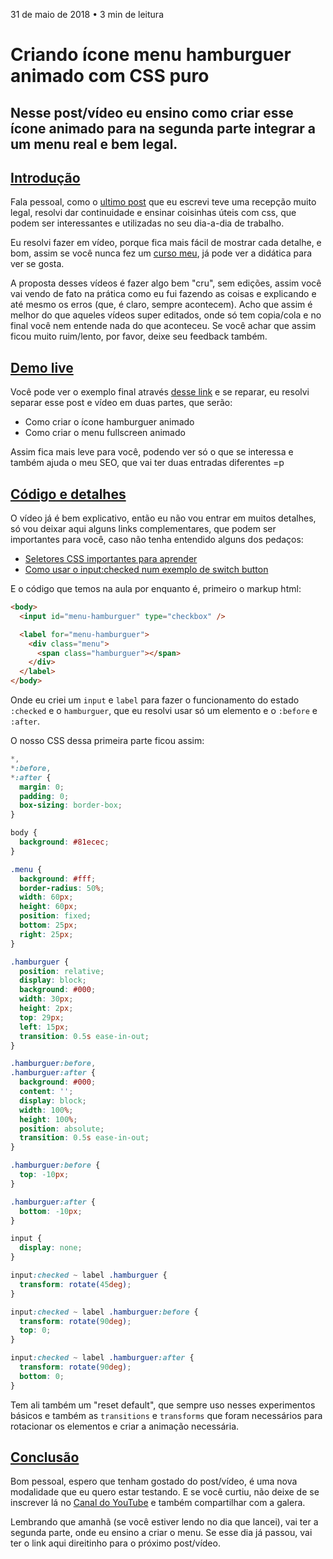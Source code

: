 31 de maio de 2018 • 3 min de leitura

# Criando ícone menu hamburguer animado com CSS puro

## Nesse post/vídeo eu ensino como criar esse ícone animado para na segunda parte integrar a um menu real e bem legal.

## [Introdução](https://willianjusten.com.br/criando-icone-menu-hamburguer-animado-com-css-puro#introdução)

Fala pessoal, como o [ultimo post](https://willianjusten.com.br/menu-sticky-e-smooth-scroll-com-css-puro/) que eu escrevi teve uma recepção muito legal, resolvi dar continuidade e ensinar coisinhas úteis com css, que podem ser interessantes e utilizadas no seu dia-a-dia de trabalho.

Eu resolvi fazer em vídeo, porque fica mais fácil de mostrar cada detalhe, e bom, assim se você nunca fez um [curso meu](https://willianjusten.com.br/cursos/), já pode ver a didática para ver se gosta.

A proposta desses vídeos é fazer algo bem "cru", sem edições, assim você vai vendo de fato na prática como eu fui fazendo as coisas e explicando e até mesmo os erros (que, é claro, sempre acontecem). Acho que assim é melhor do que aqueles vídeos super editados, onde só tem copia/cola e no final você nem entende nada do que aconteceu. Se você achar que assim ficou muito ruim/lento, por favor, deixe seu feedback também.

## [Demo live](https://willianjusten.com.br/criando-icone-menu-hamburguer-animado-com-css-puro#demo-live)

Você pode ver o exemplo final através [desse link](https://labs.willianjusten.com.br/menu-fullscreen/) e se reparar, eu resolvi separar esse post e vídeo em duas partes, que serão:

- Como criar o ícone hamburguer animado
- Como criar o menu fullscreen animado

Assim fica mais leve para você, podendo ver só o que se interessa e também ajuda o meu SEO, que vai ter duas entradas diferentes =p



## [Código e detalhes](https://willianjusten.com.br/criando-icone-menu-hamburguer-animado-com-css-puro#código-e-detalhes)

O vídeo já é bem explicativo, então eu não vou entrar em muitos detalhes, só vou deixar aqui alguns links complementares, que podem ser importantes para você, caso não tenha entendido alguns dos pedaços:

- [Seletores CSS importantes para aprender](https://willianjusten.com.br/alguns-seletores-css-importantes-para-aprender/)
- [Como usar o input:checked num exemplo de switch button](https://willianjusten.com.br/criando-um-switch-button-com-css/)

E o código que temos na aula por enquanto é, primeiro o markup html:

```html
<body>
  <input id="menu-hamburguer" type="checkbox" />

  <label for="menu-hamburguer">
    <div class="menu">
      <span class="hamburguer"></span>
    </div>
  </label>
</body>
```

Onde eu criei um `input` e `label` para fazer o funcionamento do estado `:checked` e o `hamburguer`, que eu resolvi usar só um elemento e o `:before` e `:after`.

O nosso CSS dessa primeira parte ficou assim:

```css
*,
*:before,
*:after {
  margin: 0;
  padding: 0;
  box-sizing: border-box;
}

body {
  background: #81ecec;
}

.menu {
  background: #fff;
  border-radius: 50%;
  width: 60px;
  height: 60px;
  position: fixed;
  bottom: 25px;
  right: 25px;
}

.hamburguer {
  position: relative;
  display: block;
  background: #000;
  width: 30px;
  height: 2px;
  top: 29px;
  left: 15px;
  transition: 0.5s ease-in-out;
}

.hamburguer:before,
.hamburguer:after {
  background: #000;
  content: '';
  display: block;
  width: 100%;
  height: 100%;
  position: absolute;
  transition: 0.5s ease-in-out;
}

.hamburguer:before {
  top: -10px;
}

.hamburguer:after {
  bottom: -10px;
}

input {
  display: none;
}

input:checked ~ label .hamburguer {
  transform: rotate(45deg);
}

input:checked ~ label .hamburguer:before {
  transform: rotate(90deg);
  top: 0;
}

input:checked ~ label .hamburguer:after {
  transform: rotate(90deg);
  bottom: 0;
}
```

Tem ali também um "reset default", que sempre uso nesses experimentos básicos e também as `transitions` e `transforms` que foram necessários para rotacionar os elementos e criar a animação necessária.

## [Conclusão](https://willianjusten.com.br/criando-icone-menu-hamburguer-animado-com-css-puro#conclusão)

Bom pessoal, espero que tenham gostado do post/vídeo, é uma nova modalidade que eu quero estar testando. E se você curtiu, não deixe de se inscrever lá no [Canal do YouTube](https://www.youtube.com/WillianJustenCursos?sub_confirmation=1) e também compartilhar com a galera.

Lembrando que amanhã (se você estiver lendo no dia que lancei), vai ter a segunda parte, onde eu ensino a criar o menu. Se esse dia já passou, vai ter o link aqui direitinho para o próximo post/vídeo.